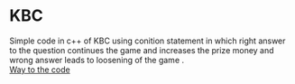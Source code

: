 # KBC
Simple code  in c++ of KBC using conition statement in which right answer to the question continues the game and increases the prize money and wrong answer leads to loosening of the game .<br/>
[Way to the code](https://github.com/ASTHA193/KBC/commit/69273bfba097b91f50b56c8addbd49aada335c32)
